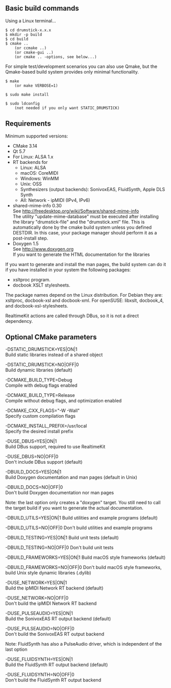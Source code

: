 ## Basic build commands

Using a Linux terminal...

~~~
$ cd drumstick-x.x.x
$ mkdir -p build
$ cd build
$ cmake ..
    (or ccmake ..)
    (or cmake-gui ..)
    (or cmake .. -options, see below...)
~~~

For simple test/development scenarios you can also use Qmake, but the Qmake-based build system provides only minimal functionality.

~~~
$ make
    (or make VERBOSE=1)

$ sudo make install

$ sudo ldconfig
    (not needed if you only want STATIC_DRUMSTICK)
~~~

## Requirements

Minimum supported versions:

* CMake 3.14
* Qt 5.7
* For Linux: ALSA 1.x
* RT backends for
    * Linux: ALSA
    * macOS: CoreMIDI
    * Windows: WinMM
    * Unix: OSS
    * Synthesizers (output backends): SonivoxEAS, FluidSynth, Apple DLS Synth
    * All: Network - ipMIDI (IPv4, IPv6)
* shared-mime-info 0.30  
See http://freedesktop.org/wiki/Software/shared-mime-info  
The utility "update-mime-database" must be executed after installing the library "drumstick-file" and the "drumstick.xml" file. This is automatically done by the cmake build system unless you defined DESTDIR. In this case, your package manager should perform it as a post-install step. 
* Doxygen 1.5  
See http://www.doxygen.org  
If you want to generate the HTML documentation for the libraries  

If you want to generate and install the man pages, the build system can do it if you have installed in your system the following packages:

* xsltproc program.
* docbook XSLT stylesheets.

The package names depend on the Linux distribution. For Debian they are: 
xsltproc, docbook-xsl and docbook-xml. For openSUSE: libxslt, docbook_4, and 
docbook-xsl-stylesheets.

RealtimeKit actions are called through DBus, so it is not a direct dependency. 

## Optional CMake parameters

-DSTATIC_DRUMSTICK=YES|ON|1  
Build static libraries instead of a shared object

-DSTATIC_DRUMSTICK=NO|OFF|0  
Build dynamic libraries (default)

-DCMAKE_BUILD_TYPE=Debug   
Compile with debug flags enabled

-DCMAKE_BUILD_TYPE=Release  
Compile without debug flags, and optimization enabled

-DCMAKE_CXX_FLAGS="-W -Wall"  
Specify custom compilation flags    

-DCMAKE_INSTALL_PREFIX=/usr/local     
Specify the desired install prefix

-DUSE_DBUS=YES|ON|1  
Build DBus support, required to use RealtimeKit 

-DUSE_DBUS=NO|OFF|0  
Don't include DBus support (default)

-DBUILD_DOCS=YES|ON|1  
Build Doxygen documentation and man pages (default in Unix)

-DBUILD_DOCS=NO|OFF|0  
Don't build Doxygen documentation nor man pages

Note: the last option only creates a "doxygen" target. You still need to call the
target build if you want to generate the actual documentation.

-DBUILD_UTILS=YES|ON|1
Build utilities and example programs (default)

-DBUILD_UTILS=NO|OFF|0 
Don't build utilities and example programs

-DBUILD_TESTING=YES|ON|1
Build unit tests (default)

-DBUILD_TESTING=NO|OFF|0 
Don't build unit tests

-DBUILD_FRAMEWORKS=YES|ON|1
Build macOS style frameworks (default)

-DBUILD_FRAMEWORKS=NO|OFF|0
Don't build macOS style frameworks, build Unix style dynamic libraries (.dylib)

-DUSE_NETWORK=YES|ON|1  
Build the ipMIDI Network RT backend (default)

-DUSE_NETWORK=NO|OFF|0  
Don't build the ipMIDI Network RT backend 

-DUSE_PULSEAUDIO=YES|ON|1  
Build the SonivoxEAS RT output backend (default)

-DUSE_PULSEAUDIO=NO|OFF|0  
Don't build the SonivoxEAS RT output backend 

Note: FluidSynth has also a PulseAudio driver, which is independent of the last option

-DUSE_FLUIDSYNTH=YES|ON|1  
Build the FluidSynth RT output backend (default)

-DUSE_FLUIDSYNTH=NO|OFF|0  
Don't build the FluidSynth RT output backend
